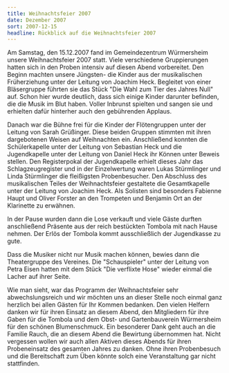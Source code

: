 ```yaml
---
title: Weihnachtsfeier 2007
date: Dezember 2007
sort: 2007-12-15
headline: Rückblick auf die Weihnachtsfeier 2007
---
```


Am Samstag, den 15.12.2007 fand im Gemeindezentrum Würmersheim unsere Weihnachtsfeier 2007 statt. Viele verschiedene Gruppierungen hatten sich in den Proben intensiv auf diesen Abend vorbereitet. Den Beginn machten unsere Jüngsten- die Kinder aus der musikalischen Früherziehung unter der Leitung von Joachim Heck. Begleitet von einer Bläsergruppe führten sie das Stück "Die Wahl zum Tier des Jahres Null" auf. Schon hier wurde deutlich, dass sich einige Kinder darunter befinden, die die Musik im Blut haben. Voller Inbrunst spielten und sangen sie und erhielten dafür hinterher auch den gebührenden Applaus. 
  
 Danach war die Bühne frei für die Kinder der Flötengruppen unter der Leitung von Sarah Grüßinger. Diese beiden Gruppen stimmten mit ihren dargebotenen Weisen auf Weihnachten ein. Anschließend konnten die Schülerkapelle unter der Leitung von Sebastian Heck und die Jugendkapelle unter der Leitung von Daniel Heck ihr Können unter Beweis stellen. Den Registerpokal der Jugendkapelle erhielt dieses Jahr das Schlagzeugregister und in der Einzelwertung waren Lukas Stürmlinger und Linda Stürmlinger die fleißigsten Probenbesucher. Den Abschluss des musikalischen Teiles der Weihnachtsfeier gestaltete die Gesamtkapelle unter der Leitung von Joachim Heck. Als Solisten sind besonders Fabienne Haupt und Oliver Forster an den Trompeten und Benjamin Ort an der Klarinette zu erwähnen. 
  
 In der Pause wurden dann die Lose verkauft und viele Gäste durften anschließend Präsente aus der reich bestückten Tombola mit nach Hause nehmen. Der Erlös der Tombola kommt ausschließlich der Jugendkasse zu gute. 
  
 Dass die Musiker nicht nur Musik machen können, bewies dann die Theatergruppe des Vereines. Die "Schauspieler" unter der Leitung von Petra Eisen hatten mit dem Stück "Die verflixte Hose" wieder einmal die Lacher auf ihrer Seite.
  
 Wie man sieht, war das Programm der Weihnachtsfeier sehr abwechslungsreich und wir möchten uns an dieser Stelle noch einmal ganz herzlich bei allen Gästen für Ihr Kommen bedanken. Den vielen Helfern danken wir für ihren Einsatz an diesem Abend, den Mitgliedern für ihre Gaben für die Tombola und dem Obst- und Gartenbauverein Würmersheim für den schönen Blumenschmuck. Ein besonderer Dank geht auch an die Familie Rauch, die an diesem Abend die Bewirtung übernommen hat. Nicht vergessen wollen wir auch allen  Aktiven dieses Abends für ihren Probeneinsatz des gesamten Jahres zu danken. Ohne ihren Probenbesuch und die Bereitschaft zum Üben könnte solch eine Veranstaltung gar nicht stattfinden.   

